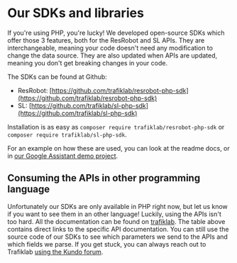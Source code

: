 # Our SDKs and libraries

If you're using PHP, you're lucky! We developed open-source SDKs which offer those 3 features, both for the ResRobot and SL APIs. They are interchangeable, meaning your code doesn't need any modification to change the data source. They are also updated when APIs are updated, meaning you don't get breaking changes in your code.

The SDKs can be found at Github:

* ResRobot: [https://github.com/trafiklab/resrobot-php-sdk](https://github.com/trafiklab/resrobot-php-sdk)
* SL: [https://github.com/trafiklab/sl-php-sdk](https://github.com/trafiklab/sl-php-sdk)

Installation is as easy as `composer require trafiklab/resrobot-php-sdk` or `composer require trafiklab/sl-php-sdk`.

For an example on how these are used, you can look at the readme docs, or in [our Google Assistant demo project](https://github.com/trafiklab/google-assistant-demo/blob/master/app/Http/Controllers/NextDepartureController.php#L62).

## Consuming the APIs in other programming language

Unfortunately our SDKs are only available in PHP right now, but let us know if you want to see them in an other language! Luckily, using the APIs isn't too hard. All the documentation can be found on [trafiklab](https://trafiklab.se). The table above contains direct links to the specific API documentation. You can still use the source code of our SDKs to see which parameters we send to the APIs and which fields we parse. If you get stuck, you can always reach out to Trafiklab [using the Kundo forum](https://kundo.se/org/trafiklabse/).

